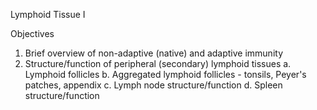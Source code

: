 Lymphoid Tissue I

Objectives
1. Brief overview of non-adaptive (native) and adaptive immunity
2. Structure/function of peripheral (secondary) lymphoid tissues
a. Lymphoid follicles
b. Aggregated lymphoid follicles - tonsils, Peyer's patches, appendix
c. Lymph node structure/function
d. Spleen structure/function

